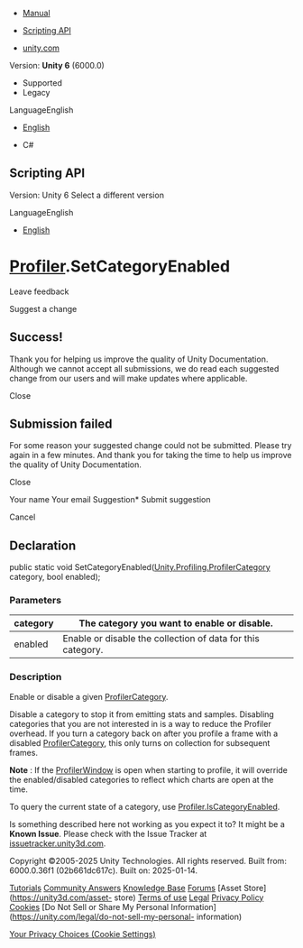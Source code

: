 [ ]()

  * [Manual](../Manual/index.html)
  * [Scripting API](../ScriptReference/index.html)

  * [unity.com](https://unity.com/)

Version: **Unity 6** (6000.0)

  * Supported
  * Legacy

LanguageEnglish

  * [English]()

  * C#

[ ](https://docs.unity3d.com)

## Scripting API

Version: Unity 6 Select a different version

LanguageEnglish

  * [English]()

#  [Profiler](Profiling.Profiler.html).SetCategoryEnabled

Leave feedback

Suggest a change

## Success!

Thank you for helping us improve the quality of Unity Documentation. Although
we cannot accept all submissions, we do read each suggested change from our
users and will make updates where applicable.

Close

## Submission failed

For some reason your suggested change could not be submitted. Please <a>try
again</a> in a few minutes. And thank you for taking the time to help us
improve the quality of Unity Documentation.

Close

Your name Your email Suggestion* Submit suggestion

Cancel

[ ]()

## Declaration

public static void
SetCategoryEnabled([Unity.Profiling.ProfilerCategory](Unity.Profiling.ProfilerCategory.html)
category, bool enabled);

### Parameters

category | The category you want to enable or disable.  
---|---  
enabled | Enable or disable the collection of data for this category.  
  
### Description

Enable or disable a given
[ProfilerCategory](Unity.Profiling.ProfilerCategory.html).

Disable a category to stop it from emitting stats and samples. Disabling
categories that you are not interested in is a way to reduce the Profiler
overhead. If you turn a category back on after you profile a frame with a
disabled [ProfilerCategory](Unity.Profiling.ProfilerCategory.html), this only
turns on collection for subsequent frames.  
  
**Note** : If the [ProfilerWindow](ProfilerWindow.html) is open when starting
to profile, it will override the enabled/disabled categories to reflect which
charts are open at the time.  
  
To query the current state of a category, use
[Profiler.IsCategoryEnabled](Profiling.Profiler.IsCategoryEnabled.html).

Is something described here not working as you expect it to? It might be a
**Known Issue**. Please check with the Issue Tracker at
[issuetracker.unity3d.com](https://issuetracker.unity3d.com).

Copyright ©2005-2025 Unity Technologies. All rights reserved. Built from:
6000.0.36f1 (02b661dc617c). Built on: 2025-01-14.

[Tutorials](https://unity3d.com/learn) [Community
Answers](https://answers.unity3d.com) [Knowledge
Base](https://support.unity3d.com/hc/en-us)
[Forums](https://forum.unity3d.com) [Asset Store](https://unity3d.com/asset-
store) [Terms of use](https://docs.unity3d.com/Manual/TermsOfUse.html)
[Legal](https://unity.com/legal) [Privacy
Policy](https://unity.com/legal/privacy-policy)
[Cookies](https://unity.com/legal/cookie-policy) [Do Not Sell or Share My
Personal Information](https://unity.com/legal/do-not-sell-my-personal-
information)

[Your Privacy Choices (Cookie Settings)](javascript:void\(0\);)

